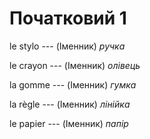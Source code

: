 # Початковий 1
le stylo --- (Іменник)
*ручка*



le crayon --- (Іменник)
*олівець*



la gomme --- (Іменник)
*гумка*



la règle --- (Іменник)
*лінійка*



le papier --- (Іменник)
*папір*